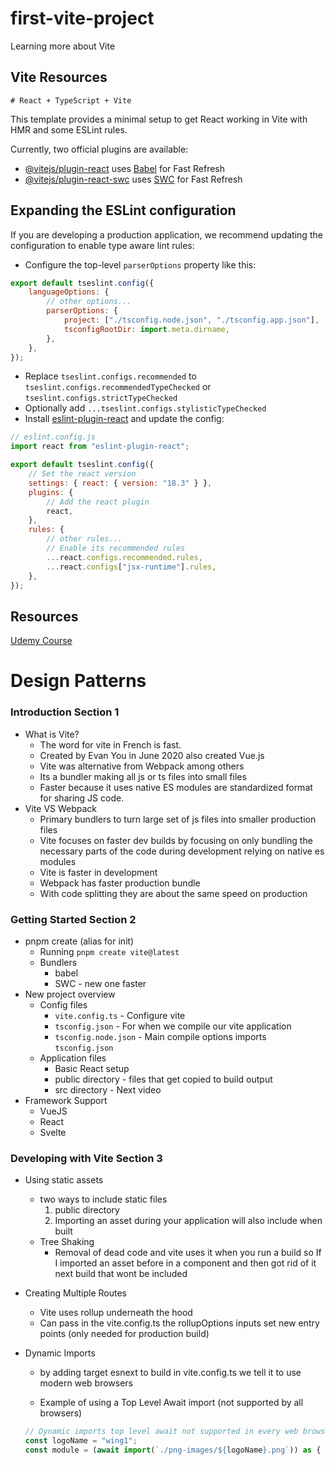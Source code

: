 # first-vite-project

Learning more about Vite

## Vite Resources

    # React + TypeScript + Vite

This template provides a minimal setup to get React working in Vite with HMR and some ESLint rules.

Currently, two official plugins are available:

- [@vitejs/plugin-react](https://github.com/vitejs/vite-plugin-react/blob/main/packages/plugin-react/README.md) uses [Babel](https://babeljs.io/) for Fast Refresh
- [@vitejs/plugin-react-swc](https://github.com/vitejs/vite-plugin-react-swc) uses [SWC](https://swc.rs/) for Fast Refresh

## Expanding the ESLint configuration

If you are developing a production application, we recommend updating the configuration to enable type aware lint rules:

- Configure the top-level `parserOptions` property like this:

```js
export default tseslint.config({
	languageOptions: {
		// other options...
		parserOptions: {
			project: ["./tsconfig.node.json", "./tsconfig.app.json"],
			tsconfigRootDir: import.meta.dirname,
		},
	},
});
```

- Replace `tseslint.configs.recommended` to `tseslint.configs.recommendedTypeChecked` or `tseslint.configs.strictTypeChecked`
- Optionally add `...tseslint.configs.stylisticTypeChecked`
- Install [eslint-plugin-react](https://github.com/jsx-eslint/eslint-plugin-react) and update the config:

```js
// eslint.config.js
import react from "eslint-plugin-react";

export default tseslint.config({
	// Set the react version
	settings: { react: { version: "18.3" } },
	plugins: {
		// Add the react plugin
		react,
	},
	rules: {
		// other rules...
		// Enable its recommended rules
		...react.configs.recommended.rules,
		...react.configs["jsx-runtime"].rules,
	},
});
```

## Resources

[Udemy Course](https://www.udemy.com/course/vite-developers-guide)

# Design Patterns

### Introduction Section 1

- What is Vite?
  - The word for vite in French is fast.
  - Created by Evan You in June 2020 also created Vue.js
  - Vite was alternative from Webpack among others
  - Its a bundler making all js or ts files into small files
  - Faster because it uses native ES modules are standardized format for sharing JS code.
- Vite VS Webpack
  - Primary bundlers to turn large set of js files into smaller production files
  - Vite focuses on faster dev builds by focusing on only bundling the necessary parts of the code during development relying on native es modules
  - Vite is faster in development
  - Webpack has faster production bundle
  - With code splitting they are about the same speed on production

### Getting Started Section 2

- pnpm create (alias for init)
  - Running `pnpm create vite@latest`
  - Bundlers
    - babel
    - SWC - new one faster
- New project overview
  - Config files
    - `vite.config.ts` - Configure vite
    - `tsconfig.json` - For when we compile our vite application
    - `tsconfig.node.json` - Main compile options imports `tsconfig.json`
  - Application files
    - Basic React setup
    - public directory - files that get copied to build output
    - src directory - Next video
- Framework Support
  - VueJS
  - React
  - Svelte

### Developing with Vite Section 3

- Using static assets
  - two ways to include static files
    1. public directory
    2. Importing an asset during your application will also include when built
  - Tree Shaking
    - Removal of dead code and vite uses it when you run a build so If I imported an asset before in a component and then got rid of it next build that wont be included
- Creating Multiple Routes
  - Vite uses rollup underneath the hood
  - Can pass in the vite.config.ts the rollupOptions inputs set new entry points (only needed for production build)
- Dynamic Imports

  - by adding target esnext to build in vite.config.ts we tell it to use modern web browsers

  - Example of using a Top Level Await import (not supported by all browsers)

  ```jsx
  // Dynamic imports top level await not supported in every web browser as is because we know that it is a string
  const logoName = "wing1";
  const module = (await import(`./png-images/${logoName}.png`)) as { default: string };
  ```

